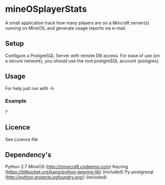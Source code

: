 # mineOSplayerStats
A small application track how many players are on a Mincraft server(s) running on MineOS, and generate usage reports via e-mail.

## Setup
Configure a PostgreSQL Server with remote DB access. 
For ease of use (on a secure network), you should use the root postgreSQL account (postgres)

## Usage
For help just run with -h

### Example
?

## Licence
See Licence file

## Dependency's
Python 2.7
MineOS (http://minecraft.codeemo.com)
Keyring (https://bitbucket.org/kang/python-keyring-lib) (included)
Py-postgresql (http://python.projects.pgfoundry.org/) (included)